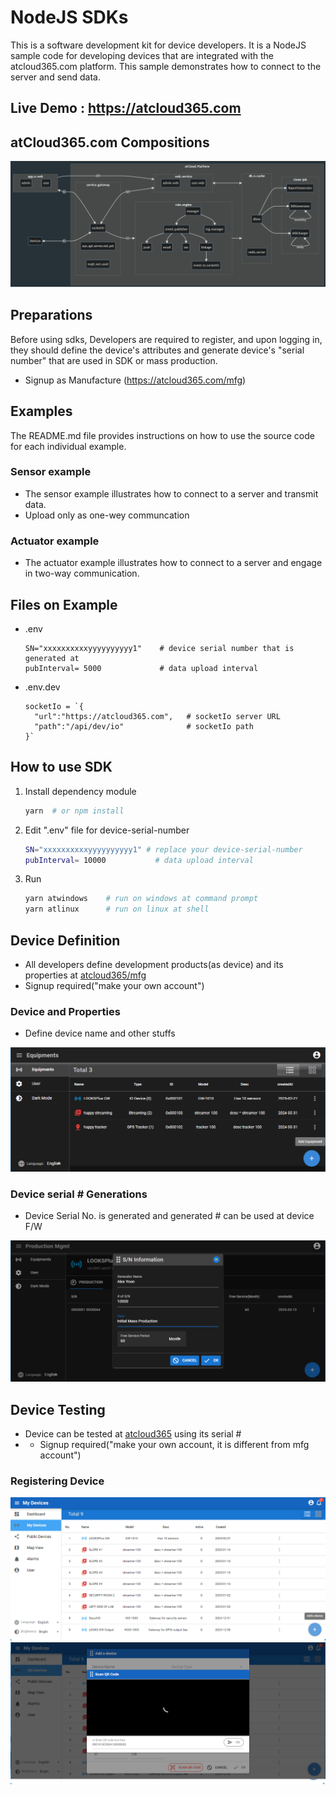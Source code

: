 # NodeJS SDKs

This is a software development kit for device developers. It is a NodeJS sample code for developing devices that are integrated with the atcloud365.com platform. This sample demonstrates how to connect to the server and send data.

## Live Demo : https://atcloud365.com

## atCloud365.com Compositions

<img src="./assets/img/main-1.png">

## Preparations

 Before using sdks, Developers are required to register, and upon logging in, they should define the device's attributes and generate device's "serial number" that are used in SDK or mass production.

- Signup as Manufacture (https://atcloud365.com/mfg)

## Examples

The README.md file provides instructions on how to use the source code for each individual example.

### Sensor example
  
- The sensor example illustrates how to connect to a server and transmit data.
- Upload only as one-wey communcation

### Actuator example

- The actuator example illustrates how to connect to a server and engage in two-way communication.

## Files on Example

- .env

  ```env
  SN="xxxxxxxxxxyyyyyyyyyy1"    # device serial number that is generated at 
  pubInterval= 5000             # data upload interval
  ```

- .env.dev

  ```env
  socketIo = `{
    "url":"https://atcloud365.com",   # socketIo server URL
    "path":"/api/dev/io"              # socketIo path 
  }`
  ```


## How to use SDK

1. Install dependency module
    ```sh
    yarn  # or npm install
    ```

2. Edit ".env" file for device-serial-number

    ```sh
    SN="xxxxxxxxxxyyyyyyyyyy1" # replace your device-serial-number
    pubInterval= 10000           # data upload interval
    ```

3. Run

    ```sh
    yarn atwindows    # run on windows at command prompt
    yarn atlinux      # run on linux at shell
    ```

## Device Definition

- All developers define development products(as device) and its properties at [atcloud365/mfg](https://atcloud365.com/mfg)
- Signup required("make your own account")

### Device and Properties

- Define device name and other stuffs
  
![Defining device and its properties](./assets/img/mfg-web1.png)

### Device serial # Generations

- Device Serial No. is generated and generated # can be used at device F/W
  
![Generating Devices' Serial No.](./assets/img/mfg-web2.png)

## Device Testing

- Device can be tested at [atcloud365](https://atcloud365.com) using its serial #
- - Signup required("make your own account, it is different from mfg account")

### Registering Device

![Registering device.](./assets/img/user-web-register-device.png)
![Registering device.](./assets/img/user-web-register-device-dlg.png)
